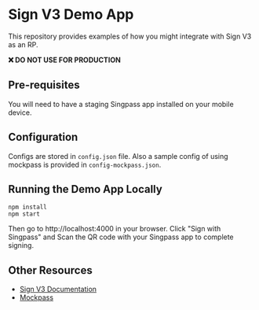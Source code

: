 # Sign V3 Demo App

This repository provides examples of how you might integrate with Sign V3 as an RP.

**❌ DO NOT USE FOR PRODUCTION**

## Pre-requisites

You will need to have a staging Singpass app installed on your mobile device.

## Configuration

Configs are stored in `config.json` file. Also a sample config of using mockpass is provided in `config-mockpass.json`.


## Running the Demo App Locally

```shell
npm install
npm start
```

Then go to http://localhost:4000 in your browser. Click "Sign with Singpass" and Scan the QR code with your Singpass app
to complete signing.

## Other Resources

- [Sign V3 Documentation](https://docs.sign.singpass.gov.sg/)
- [Mockpass](https://github.com/opengovsg/mockpass)
